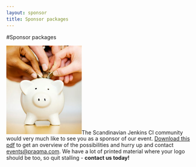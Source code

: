 ```yaml
---
layout: sponsor
title: Sponsor packages
---
```

#Sponsor packages

<a href="/res/jcicph14-sponsor-packages.pdf" target="_blank"><img class="stdright" src="/images/crowdfunding.jpg" style="width:200px;"></a>The Scandinavian Jenkins CI community would very much like to see you as a sponsor of our event. <a href="/res/jcicph14-sponsor-packages.pdf" target="_blank">Download this pdf</a> to get an overview of the possibilities and hurry up and contact <a href="mailto:events@praqma.com?subject=Please+contact+me+-+regarding+a+sponsorship+for+the+Copenhagen+Jenkins+CI+events+2014">events@praqma.com</a>. We have a lot of printed material where your logo should be too, so quit stalling - __contact us today!__
